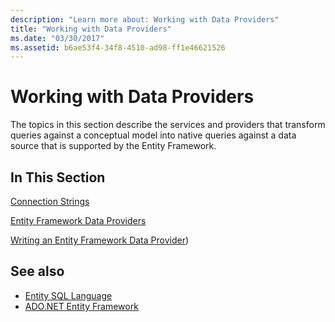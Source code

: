 ```yaml
---
description: "Learn more about: Working with Data Providers"
title: "Working with Data Providers"
ms.date: "03/30/2017"
ms.assetid: b6ae53f4-34f8-4510-ad98-ff1e46621526
---
```

# Working with Data Providers

The topics in this section describe the services and providers that transform queries against a conceptual model into native queries against a data source that is supported by the Entity Framework.  
  
## In This Section  

 [Connection Strings](connection-strings.md)  
  
 [Entity Framework Data Providers](data-providers.md)  
  
 [Writing an Entity Framework Data Provider](/previous-versions/dotnet/netframework-4.0/ee789835(v=vs.100)))
  
## See also

- [Entity SQL Language](./language-reference/entity-sql-language.md)
- [ADO.NET Entity Framework](index.md)
